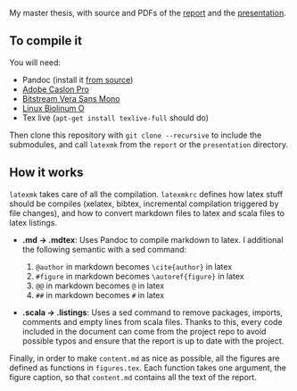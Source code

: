 My master thesis, with source and PDFs of the [report](report/thesis.pdf) and the [presentation](presentation/main.pdf).

## To compile it

You will need:

- Pandoc (install it [from source](http://johnmacfarlane.net/pandoc/installing.html#installing-from-source))
- [Adobe Caslon Pro](https://www.google.com/search?q=Adobe+Caslon+Pro+torrent)
- [Bitstream Vera Sans Mono](http://www.dafont.com/bitstream-vera-mono.font)
- [Linux Biolinum O](http://www.fontsquirrel.com/fonts/linux-biolinum)
- Tex live (`apt-get install texlive-full` should do)

Then clone this repository with `git clone --recursive` to include the submodules, and call `latexmk` from the `report` or the `presentation` directory.

## How it works

`latexmk` takes care of all the compilation. `latexmkrc` defines how latex stuff should be compiles (xelatex, bibtex, incremental compilation triggered by file changes), and how to convert markdown files to latex and scala files to latex listings.

- **.md → .mdtex**: Uses Pandoc to compile markdown to latex. I additional the following semantic with a sed command:

    1. `@author` in markdown becomes `\cite{author}` in latex
    2. `#figure` in markdown becomes `\autoref{figure}` in latex
    3. `@@` in markdown becomes `@` in latex
    4. `##` in markdown becomes `#` in latex

- **.scala → .listings**: Uses a sed command to remove packages, imports, comments and empty lines from scala files. Thanks to this, every code included in the document can come from the project repo to avoid possible typos and ensure that the report is up to date with the project.

Finally, in order to make `content.md` as nice as possible, all the figures are defined as functions in `figures.tex`. Each function takes one argument, the figure caption, so that `content.md` contains all the text of the report.
